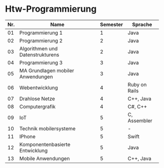 # Htw-Programmierung

|  Nr.        | Name          | Semester     | Sprache     |
|-------------| ------------- | ------------ | ------------|        
|01| Programmierung 1                  | 1 |   Java          |
|02| Programmierung 2                  | 2 |   Java          |
|03| Algorithmen und Datenstrukturens  | 2 |   Java          |
|04| Programmierung 3                  | 3 |   Java          |
|05| MA Grundlagen mobiler Anwendungen | 3 |   Java          |
|06| Webentwicklung                    | 4 |   Ruby on Rails |
|07| Drahlose Netze                    | 4 |   C++, Java     |
|08| Computergrafik                    | 4 |   C#, C++       |
|09| IoT                               | 5 |   C, Assembler  |
|10| Technik mobilersysteme            | 5 |   -             |
|11| IPhone                            | 5 |   Swift         |
|12| Komponentenbasierte Entwicklung   | 5 |   Java          |
|13| Mobile  Anwendungen               | 5 |   C++, Java     |
